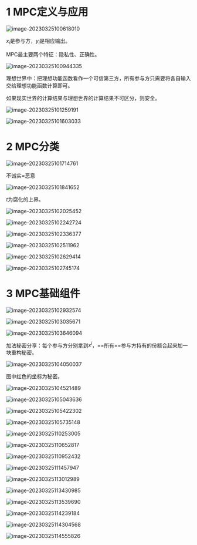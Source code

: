 # 1 MPC定义与应用

![image-20230325100618010](L1_MPC的基本概念及其组件.assets/image-20230325100618010.png)

$x_i$是参与方，$y_i$是相应输出。

MPC最主要两个特征：隐私性、正确性。

![image-20230325100944335](L1_MPC的基本概念及其组件.assets/image-20230325100944335.png)

理想世界中：把理想功能函数看作一个可信第三方，所有参与方只需要将各自输入交给理想功能函数计算即可。

如果现实世界的计算结果与理想世界的计算结果不可区分，则安全。

![image-20230325101259191](L1_MPC的基本概念及其组件.assets/image-20230325101259191.png)



![image-20230325101603033](L1_MPC的基本概念及其组件.assets/image-20230325101603033.png)



# 2 MPC分类

![image-20230325101714761](L1_MPC的基本概念及其组件.assets/image-20230325101714761.png)

不诚实=恶意

![image-20230325101841652](L1_MPC的基本概念及其组件.assets/image-20230325101841652.png)

$t$为腐化的上界。

![image-20230325102025452](L1_MPC的基本概念及其组件.assets/image-20230325102025452.png)

![image-20230325102242724](L1_MPC的基本概念及其组件.assets/image-20230325102242724.png)

![image-20230325102336377](L1_MPC的基本概念及其组件.assets/image-20230325102336377.png)

![image-20230325102511962](L1_MPC的基本概念及其组件.assets/image-20230325102511962.png)

![image-20230325102629414](L1_MPC的基本概念及其组件.assets/image-20230325102629414.png)



![image-20230325102745174](L1_MPC的基本概念及其组件.assets/image-20230325102745174.png)

# 3 MPC基础组件

![image-20230325102932574](L1_MPC的基本概念及其组件.assets/image-20230325102932574.png)



![image-20230325103035671](L1_MPC的基本概念及其组件.assets/image-20230325103035671.png)

![image-20230325103646094](L1_MPC的基本概念及其组件.assets/image-20230325103646094.png)

加法秘密分享：每个参与方分别拿到$x^i$，==所有==参与方持有的份额合起来加一块重构秘密。

![image-20230325104050037](L1_MPC的基本概念及其组件.assets/image-20230325104050037.png)

图中红色的坐标为秘密。

![image-20230325104521489](L1_MPC的基本概念及其组件.assets/image-20230325104521489.png)



![image-20230325105043636](L1_MPC的基本概念及其组件.assets/image-20230325105043636.png)



![image-20230325105422302](L1_MPC的基本概念及其组件.assets/image-20230325105422302.png)

![image-20230325105735148](L1_MPC的基本概念及其组件.assets/image-20230325105735148.png)

![image-20230325110253005](L1_MPC的基本概念及其组件.assets/image-20230325110253005.png)

![image-20230325110652817](L1_MPC的基本概念及其组件.assets/image-20230325110652817.png)

![image-20230325110952432](L1_MPC的基本概念及其组件.assets/image-20230325110952432.png)

![image-20230325111457947](L1_MPC的基本概念及其组件.assets/image-20230325111457947.png)

![image-20230325113012989](L1_MPC的基本概念及其组件.assets/image-20230325113012989.png)

![image-20230325113430985](L1_MPC的基本概念及其组件.assets/image-20230325113430985.png)

![image-20230325113539690](L1_MPC的基本概念及其组件.assets/image-20230325113539690.png)

![image-20230325114239184](L1_MPC的基本概念及其组件.assets/image-20230325114239184.png)

![image-20230325114304568](L1_MPC的基本概念及其组件.assets/image-20230325114304568.png)

![image-20230325114555826](L1_MPC的基本概念及其组件.assets/image-20230325114555826.png)